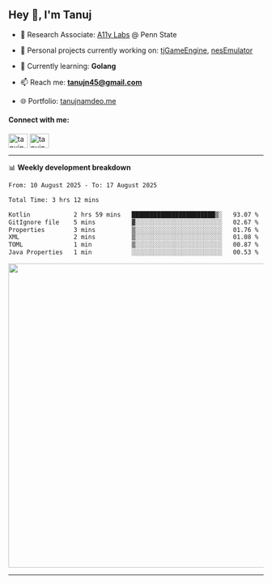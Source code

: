<h2>Hey 👋, I'm Tanuj</h2>

- 🔬 Research Associate: [A11y Labs](https://a11y.ist.psu.edu/) @ Penn State 

- 🔭 Personal projects currently working on: [tjGameEngine](https://github.com/tanujn45/tjGameEngine), [nesEmulator](https://github.com/tanujn45/nesEmulator)

- 🌱 Currently learning: **Golang**

- 📫 Reach me: **tanujn45@gmail.com**

- 🌐 Portfolio: [tanujnamdeo.me](https://tanujnamdeo.me/)

<h4 align="left">Connect with me:</h4>
<p align="left">
<a href="https://twitter.com/tanujn45" target="blank"><img align="center" src="https://raw.githubusercontent.com/rahuldkjain/github-profile-readme-generator/master/src/images/icons/Social/twitter.svg" alt="tanujn45" height="28" width="38" /></a>
<a href="https://linkedin.com/in/tanujn45" target="blank"><img align="center" src="https://raw.githubusercontent.com/rahuldkjain/github-profile-readme-generator/master/src/images/icons/Social/linked-in-alt.svg" alt="tanujn45" height="28" width="38" /></a>
</p>

-------

📊 **Weekly development breakdown**
<!--START_SECTION:waka-->

```txt
From: 10 August 2025 - To: 17 August 2025

Total Time: 3 hrs 12 mins

Kotlin            2 hrs 59 mins   ███████████████████████▒░   93.07 %
GitIgnore file    5 mins          ▓░░░░░░░░░░░░░░░░░░░░░░░░   02.67 %
Properties        3 mins          ▒░░░░░░░░░░░░░░░░░░░░░░░░   01.76 %
XML               2 mins          ▒░░░░░░░░░░░░░░░░░░░░░░░░   01.08 %
TOML              1 min           ▒░░░░░░░░░░░░░░░░░░░░░░░░   00.87 %
Java Properties   1 min           ░░░░░░░░░░░░░░░░░░░░░░░░░   00.53 %
```

<!--END_SECTION:waka-->

<img src="https://wakatime.com/share/@018e9abd-1aa4-4aa6-9db7-5ca3b999e810/4650b67a-98aa-46b4-b598-3d8a2451f0df.svg" width="600"/>

-------
